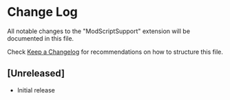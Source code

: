 # Change Log

All notable changes to the "ModScriptSupport" extension will be documented in this file.

Check [Keep a Changelog](http://keepachangelog.com/) for recommendations on how to structure this file.

## [Unreleased]

- Initial release